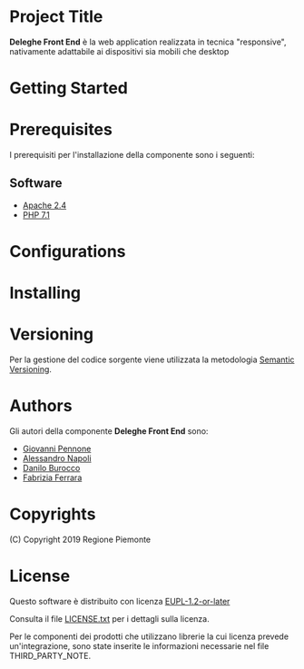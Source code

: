 # Project Title
**Deleghe Front End** è la web application realizzata in tecnica "responsive", nativamente adattabile ai dispositivi sia mobili che desktop
# Getting Started

# Prerequisites
I prerequisiti per l'installazione della componente sono i seguenti:
## Software
- [Apache 2.4](https://www.apache.org)
- [PHP 7.1](https://www.php.net)
# Configurations
# Installing
# Versioning
Per la gestione del codice sorgente viene utilizzata la metodologia [Semantic Versioning](https://semver.org/).
# Authors
Gli autori della componente **Deleghe Front End** sono:
- [Giovanni Pennone](mailto:giovanni.pennone@csi.it)
- [Alessandro Napoli](mailto:alessandro.napoli@csi.it)
- [Danilo Burocco](mailto:danilo.burocco@csi.it)
- [Fabrizia Ferrara](mailto:fabrizia.ferrara@csi.it)
# Copyrights
(C) Copyright 2019 Regione Piemonte
# License
Questo software è distribuito con licenza [EUPL-1.2-or-later](https://joinup.ec.europa.eu/collection/eupl/eupl-text-11-12)

Consulta il file [LICENSE.txt](LICENSE.txt) per i dettagli sulla licenza.

Per le componenti dei prodotti che utilizzano librerie la cui licenza prevede un'integrazione, sono state inserite le informazioni necessarie nel file THIRD_PARTY_NOTE.